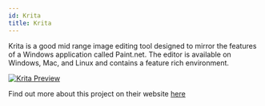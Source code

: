 ```yaml
---
id: Krita
title: Krita
---
```


Krita is a good mid range image editing tool designed to mirror the features of a Windows application called Paint.net. The editor is available on Windows, Mac, and Linux and contains a feature rich environment.

[<img alt="Krita Preview" src="/img/Krita.png" />](https://krita.org/en/)

Find out more about this project on their website [here](https://krita.org/en/)